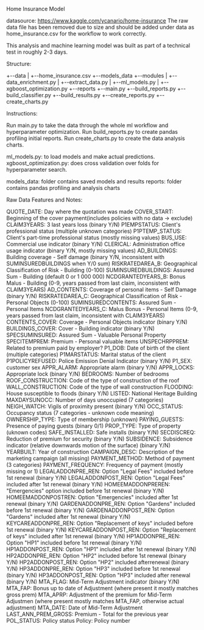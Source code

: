 Home Insurance Model

datasource: https://www.kaggle.com/ycanario/home-insurance
The raw data file has been removed due to size and should be added under data as home_insurance.csv for the workflow to work correctly.

This analysis and machine learning model was built as part of a technical test in roughly 2-3 days.

Structure:

+--data
| +--home_insurance.csv
+--models_data
+--modules
| +--data_enrichment.py
| +--extract_data.py
| +--ml_models.py
| +--xgboost_optimization.py
+--reports
+--main.py
+--build_reports.py
+--build_classifier.py
+--build_results.py
+--create_reports.py
+--create_charts.py


Instructions:

Run main.py to take the data through the whole ml workflow and hyperparameter optimization.
Run build_reports.py to create pandas profiling initial reports.
Run create_charts.py to create the data analysis charts.

ml_models.py: to load models and make actual predictions.
xgboost_optimization.py: does cross validation over folds for hyperparameter search.

models_data: folder contains saved models and results
reports: folder contains pandas profiling and analysis charts


Raw Data Features and Notes:

QUOTE_DATE: Day where the quotation was made 
COVER_START: Beginning of the cover payment(includes policies with no data -> exclude)
CLAIM3YEARS: 3 last years loss (binary Y/N)
P1EMPSTATUS: Client's professional status (multiple unknown categories)
P1PTEMP_STATUS: Client's part-time professional status  (mostly missing values)
BUS_USE: Commercial use indicator (binary Y/N)
CLERICAL: Administration office usage indicator (binary Y/N, mostly missing values)
AD_BUILDINGS: Building coverage - Self damage (binary Y/N, inconsistent with SUMINSUREDBUILDINGS when Y/0 sum)
RISKRATEDAREA_B: Geographical Classification of Risk - Building (0-100)
SUMINSUREDBUILDINGS: Assured Sum - Building (default 0 or 1 000 000)
NCDGRANTEDYEARS_B: Bonus Malus - Building (0-9, years passed from last claim, inconsistent with CLAIM3YEARS)
AD_CONTENTS: Coverage of personal items - Self Damage (binary Y/N)
RISKRATEDAREA_C: Geographical Classification of Risk - Personal Objects (0-100)
SUMINSUREDCONTENTS: Assured Sum - Personal Items 
NCDGRANTEDYEARS_C: Malus Bonus - Personal Items (0-9, years passed from last claim, inconsistent with CLAIM3YEARS)
CONTENTS_COVER: Coverage - Personal Objects indicator (binary Y/N)
BUILDINGS_COVER: Cover - Building indicator (binary Y/N)
SPECSUMINSURED: Assured Sum - Valuable Personal Property
SPECITEMPREM: Premium - Personal valuable items 
UNSPECHRPPREM: Related to premium paid by employer?
P1_DOB: Date of birth of the client (multiple categories)
P1MARSTATUS: Marital status of the client 
P1POLICYREFUSED: Police Emission Denial Indicator (binary Y/N)
P1_SEX: customer sex
APPR_ALARM: Appropriate alarm (binary Y/N)
APPR_LOCKS: Appropriate lock (binary Y/N)
BEDROOMS: Number of bedrooms
ROOF_CONSTRUCTION: Code of the type of construction of the roof
WALL_CONSTRUCTION: Code of the type of wall construction
FLOODING: House susceptible to floods (binary Y/N)
LISTED: National Heritage Building
MAXDAYSUNOCC: Number of days unoccupied (7 categories)
NEIGH_WATCH: Vigils of proximity present (binary Y/N)
OCC_STATUS: Occupancy status (7 categories - unknown code meaning)
OWNERSHIP_TYPE: Type of membership (unknown)
PAYING_GUESTS: Presence of paying guests (binary 0/1)
PROP_TYPE: Type of property (uknown codes)
SAFE_INSTALLED: Safe installs (binary Y/N)
SECDISCREQ: Reduction of premium for security (binary Y/N)
SUBSIDENCE: Subsidence indicator (relative downwards motion of the surface) (binary Y/N)
YEARBUILT: Year of construction
CAMPAIGN_DESC: Description of the marketing campaign (all missing)
PAYMENT_METHOD: Method of payment (3 categories)
PAYMENT_FREQUENCY: Frequency of payment (mostly missing or 1)
LEGALADDONPRE_REN: Option "Legal Fees" included before 1st renewal (binary Y/N)
LEGALADDONPOST_REN: Option "Legal Fees" included after 1st renewal (binary Y/N)
HOMEEMADDONPREREN: "Emergencies" option included before 1st renewal (binary Y/N)
HOMEEMADDONPOSTREN: Option "Emergencies" included after 1st renewal (binary Y/N)
GARDENADDONPRE_REN: Option "Gardens" included before 1st renewal (binary Y/N)
GARDENADDONPOST_REN: Option "Gardens" included after 1st renewal (binary Y/N)
KEYCAREADDONPRE_REN: Option "Replacement of keys" included before 1st renewal (binary Y/N)
KEYCAREADDONPOST_REN: Option "Replacement of keys" included after 1st renewal (binary Y/N)
HP1ADDONPRE_REN: Option "HP1" included before 1st renewal (binary Y/N)
HP1ADDONPOST_REN: Option "HP1" included after 1st renewal (binary Y/N)
HP2ADDONPRE_REN: Option "HP2" included before 1st renewal (binary Y/N)
HP2ADDONPOST_REN: Option "HP2" included afterrenewal (binary Y/N)
HP3ADDONPRE_REN: Option "HP3" included before 1st renewal (binary Y/N)
HP3ADDONPOST_REN: Option "HP3" included after renewal (binary Y/N)
MTA_FLAG: Mid-Term Adjustment indicator (binary Y/N)
MTA_FAP: Bonus up to date of Adjustment (where present it mostly matches gross prem)
MTA_APRP: Adjustment of the premium for Mid-Term Adjustmen (where present mostly matches MTA_FAP, otherwise actual adjustment)
MTA_DATE: Date of Mid-Term Adjustment
LAST_ANN_PREM_GROSS: Premium - Total for the previous year 
POL_STATUS: Policy status
Policy: Policy number
